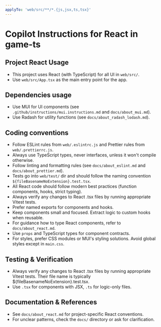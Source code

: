 ```yaml
---
applyTo: 'web/src/**/*.{js,jsx,ts,tsx}'
---
```

# Copilot Instructions for React in game-ts

## Project React Usage

- This project uses React (with TypeScript) for all UI in `web/src/`.
- Use `web/src/App.tsx` as the main entry point for the app.

## Dependencies usage

- Use MUI for UI components (see `.github/instructions/mui.instructions.md` and `docs/about_mui.md`).
- Use Radash for utility functions (see `docs/about_radash_lodash.md`).

## Coding conventions

- Follow ESLint rules from `web/.eslintrc.js` and Prettier rules from `web/.prettierrc.js`.
- Always use TypeScript types, never interfaces, unless it won't compile otherwise.
- Follow linting and formatting rules (see `docs/about_eslint.md` and `docs/about_prettier.md`).
- Tests go into `web/test/` dir and should follow the naming convention `${fileBasenameNoExtension}.test.tsx`.
- All React code should follow modern best practices (function components, hooks, strict typing).
- Always verify any changes to React .tsx files by running appropriate Vitest tests.
- Prefer named exports for components and hooks.
- Keep components small and focused. Extract logic to custom hooks when reusable.
- For guidance how to type React components, refer to `docs/about_react.md`.
- Use `props` and TypeScript types for component contracts.
- For styles, prefer CSS modules or MUI's styling solutions. Avoid global styles except in `main.css`.

## Testing & Verification

- Always verify any changes to React .tsx files by running appropriate Vitest tests.
Their file name is typically ${fileBasenameNoExtension}.test.tsx.
- Use `.tsx` for components with JSX, `.ts` for logic-only files.

## Documentation & References

- See `docs/about_react.md` for project-specific React conventions.
- For unclear patterns, check the `docs/` directory or ask for clarification.
